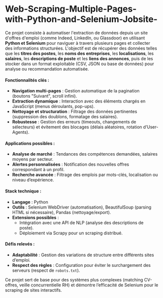 # Web-Scraping-Multiple-Pages-with-Python-and-Selenium-Jobsite-

Ce projet consiste à automatiser l'extraction de données depuis un site d'offres d'emploi (comme Indeed, LinkedIn, ou Glassdoor) en utilisant **Python et Selenium** pour naviguer à travers plusieurs pages et collecter des informations structurées. L'objectif est de récupérer des données telles que les **titres des postes**, les **noms des entreprises**, les **localisations**, les **salaires**, les **descriptions de poste** et les **liens des annonces**, puis de les stocker dans un format exploitable (CSV, JSON ou base de données) pour analyse ou recommandation automatisée.  

#### **Fonctionnalités clés :**  
- **Navigation multi-pages** : Gestion automatique de la pagination (boutons "Suivant", scroll infini).  
- **Extraction dynamique** : Interaction avec des éléments chargés en JavaScript (menus déroulants, pop-ups).  
- **Nettoyage et structuration** : Filtrage des données pertinentes (suppression des doublons, formatage des salaires).  
- **Robustesse** : Gestion des erreurs (timeouts, changements de sélecteurs) et évitement des blocages (délais aléatoires, rotation d’User-Agents).  

#### **Applications possibles :**  
- **Analyse de marché** : Tendances des compétences demandées, salaires moyens par secteur.  
- **Alertes personnalisées** : Notification des nouvelles offres correspondant à un profil.  
- **Recherche avancée** : Filtrage des emplois par mots-clés, localisation ou niveau d’expérience.  

#### **Stack technique :**  
- **Langage** : Python  
- **Outils** : Selenium WebDriver (automatisation), BeautifulSoup (parsing HTML si nécessaire), Pandas (nettoyage/export).  
- **Extensions possibles** :  
  - Intégration avec une API de NLP (analyse des descriptions de poste).  
  - Déploiement via Scrapy pour un scraping distribué.  

#### **Défis relevés :**  
- **Adaptabilité** : Gestion des variations de structure entre différents sites d’emploi.  
- **Respect des règles** : Configuration pour éviter le surchargement des serveurs (respect de `robots.txt`).  

Ce projet sert de base pour des systèmes plus complexes (matching CV-offres, veille concurrentielle RH) et démontre l’efficacité de Selenium pour le scraping de sites interactifs.  
